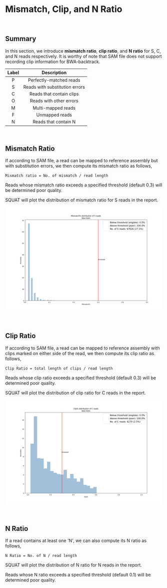 # Mismatch, Clip, and N Ratio

<br>

## Summary

In this section, we introduce **mismatch ratio**, **clip ratio**, and **N ratio** for S, C, and N reads respectively. It is worthy of note that SAM file does not support recording clip information for BWA-backtrack.

| Label | Description|
|:-:|:-:|
| P | Perfectly-matched reads |
| S | Reads with substitution errors |
| C | Reads that contain clips |
| O | Reads with other errors|
| M | Multi-mapped reads |
| F | Unmapped reads |
| N | Reads that contain N |

<br>

## Mismatch Ratio

If according to SAM file, a read can be mapped to reference assembly but with substitution errors, we then compute its mismatch ratio as follows,

	Mismatch ratio = No. of mismatch / read length

Reads whose mismatch ratio exceeds a specified threshold (default 0.3) will be determined poor quality.

SQUAT will plot the distribution of mismatch ratio for S reads in the report.

![Mismatch Ratio Distribution](imgs/mismatch_ratio.png)
 
<br>

## Clip Ratio

If according to SAM file, a read can be mapped to reference assembly with clips marked on either side of the read, we then compute its clip ratio as follows,

	Clip Ratio = total length of clips / read length

Reads whose clip ratio exceeds a specified threshold (default 0.3) will be determined poor quality.

SQUAT will plot the distribution of clip ratio for C reads in the report.

![Clip Ratio Distribution](imgs/clip_ratio.png)

<br>

## N Ratio
If a read contains at least one 'N', we can also compute its N ratio as follows,

	N Ratio = No. of N / read length

SQUAT will plot the distribution of N ratio for N reads in the report.

Reads whose N ratio exceeds a specified threshold (default 0.1) will be determined  poor quality.

